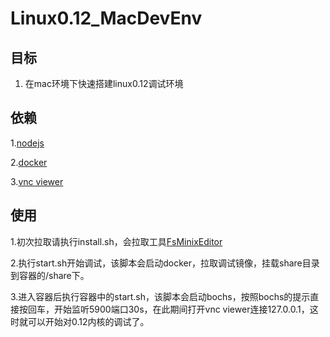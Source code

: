 # Linux0.12_MacDevEnv

## 目标
1. 在mac环境下快速搭建linux0.12调试环境

## 依赖

1.[nodejs](https://nodejs.org/en/)

2.[docker](https://www.docker.com/community-edition#/download)

3.[vnc viewer](https://www.realvnc.com/en/connect/download/viewer/)

## 使用
1.初次拉取请执行install.sh，会拉取工具[FsMinixEditor](https://github.com/freelw/FsMinixEditor)

2.执行start.sh开始调试，该脚本会启动docker，拉取调试镜像，挂载share目录到容器的/share下。

3.进入容器后执行容器中的start.sh，该脚本会启动bochs，按照bochs的提示直接按回车，开始监听5900端口30s，在此期间打开vnc viewer连接127.0.0.1，这时就可以开始对0.12内核的调试了。

